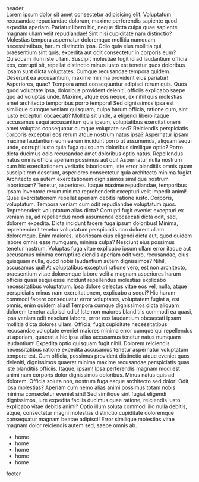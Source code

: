 <!DOCTYPE html>
<html lang="en">
  <head>
    <meta charset="UTF-8" />
    <meta name="viewport" content="width=device-width, initial-scale=1.0" />
    <title>Document</title>
    <!--<script src="app.js" defer></script>
    <link rel="stylesheet" href="style.css" />-->
  </head>
  <body>
    <div class="container">
      <div class="header">header</div>
      <div class="main">
        Lorem ipsum dolor sit amet consectetur adipisicing elit. Voluptatum
        recusandae repudiandae dolorum, maxime perferendis sapiente quod
        expedita aperiam. Pariatur libero hic, neque dicta culpa quae sapiente
        magnam ullam velit repudiandae! Sint nisi cupiditate nam distinctio?
        Molestias tempora aspernatur doloremque mollitia numquam necessitatibus,
        harum distinctio ipsa. Odio quia eius mollitia qui, praesentium sint
        quis, expedita aut odit consectetur in corporis eum? Quisquam illum iste
        ullam. Suscipit molestiae fugit id ad laudantium officia eos, corrupti
        sit, repellat distinctio minus iusto est tenetur quos doloribus ipsam
        sunt dicta voluptates. Cumque recusandae tempora quidem. Deserunt ea
        accusantium, maxime minima provident eius pariatur! Asperiores, quae?
        Tempora amet consequuntur adipisci rerum quis. Quos quod voluptate ipsa,
        doloribus provident deleniti, officiis explicabo saepe quo ad voluptas
        unde. Maxime, atque eos neque, ex nihil quis molestias amet architecto
        temporibus porro tempora! Sed dignissimos ipsa est similique cumque
        veniam quisquam, culpa harum officia, ratione cum, sint iusto excepturi
        obcaecati? Mollitia sit unde, a eligendi libero itaque accusamus sequi
        accusantium quia ipsum, voluptatibus exercitationem amet voluptas
        consequatur cumque voluptate sed? Reiciendis perspiciatis corporis
        excepturi eos rerum atque nostrum natus ipsa? Aspernatur ipsam maxime
        laudantium eum earum incidunt porro ut assumenda, aliquam sequi unde,
        corrupti iusto quia fuga quisquam doloribus similique optio? Porro dicta
        ducimus odio recusandae amet doloribus optio natus. Repellendus natus
        omnis officia aperiam possimus aut qui! Aspernatur nulla nostrum cum hic
        exercitationem veritatis laboriosam, iste error blanditiis omnis quam
        suscipit rem deserunt, asperiores consectetur quia architecto minima
        fugiat. Architecto ea autem exercitationem dignissimos similique nostrum
        laboriosam? Tenetur, asperiores. Itaque maxime repudiandae, temporibus
        ipsam inventore rerum minima reprehenderit excepturi velit impedit
        animi! Quae exercitationem repellat aperiam debitis ratione iusto.
        Corporis, voluptatum. Tempora veniam cum odit repudiandae voluptatum
        quos. Reprehenderit voluptatum alias dicta? Corrupti fugit eveniet
        excepturi ex veniam ea, ad repellendus modi assumenda obcaecati dicta
        odit, sed, dolorem expedita. Dicta incidunt facere fuga ipsum doloribus!
        Minima, reprehenderit tenetur voluptatum perspiciatis non dolorem ullam
        doloremque. Enim maiores, laboriosam eius eligendi dicta aut, quod
        quidem labore omnis esse numquam, minima culpa? Nesciunt eius possimus
        tenetur nostrum. Voluptas fuga vitae explicabo ipsum ullam error itaque
        aut accusamus minima corrupti reiciendis aperiam odit vero, recusandae,
        eius quisquam nulla, quod nobis laudantium autem dignissimos? Nihil,
        accusamus qui! At voluptatibus excepturi ratione vero, est non
        architecto, praesentium vitae doloremque labore velit a magnam
        asperiores harum officiis quasi sequi esse incidunt repellendus
        molestias explicabo necessitatibus voluptatum. Ipsa dolore delectus
        vitae eos vel, nulla, atque perspiciatis minus nam exercitationem,
        explicabo a sequi? Hic harum commodi facere consequatur error
        voluptates, voluptatem fugiat a, est omnis, enim quidem alias! Tempora
        cumque dignissimos dicta aliquam dolorem tenetur adipisci odio! Iste non
        maiores blanditiis commodi ea quasi, ipsa veniam odit nesciunt labore,
        error eos laudantium obcaecati ipsam mollitia dicta dolores ullam.
        Officia, fugit cupiditate necessitatibus recusandae voluptate eveniet
        maiores minima error cumque qui repellendus ut aperiam, quaerat a hic
        ipsa alias accusamus tenetur natus numquam laudantium! Expedita optio
        quisquam fugit nihil. Dolorem reiciendis necessitatibus ratione expedita
        accusamus tenetur aspernatur voluptatum tempore est. Cum officia,
        possimus provident distinctio atque eveniet quos deleniti, dignissimos
        quaerat minima maxime recusandae perspiciatis quas iste blanditiis
        officiis. Itaque, ipsam! Ipsa perferendis magnam modi est animi nam
        corporis dolor dignissimos doloribus. Minus natus quis ad dolorem.
        Officia soluta non, nostrum fuga eaque architecto sed dolor! Odit, ipsa
        molestias? Aperiam cum nemo alias animi possimus totam nobis minima
        consectetur eveniet sint! Sed similique sint fugiat eligendi
        dignissimos, iure expedita facilis ducimus quae ratione, reiciendis
        iusto explicabo vitae debitis animi? Optio illum soluta commodi illo
        nulla debitis, atque, consectetur magni molestias distinctio cupiditate
        doloremque consequatur magnam beatae adipisci! Error similique molestias
        vitae magnam dolor reiciendis autem sed, saepe omnis ab.
      </div>
      <div class="sidebar">
        <ul>
          <li>home</li>
          <li>home</li>
          <li>home</li>
          <li>home</li>
          <li>home</li>
        </ul>
      </div>
      <div class="footer">footer</div>
    </div>
  </body>
</html>
